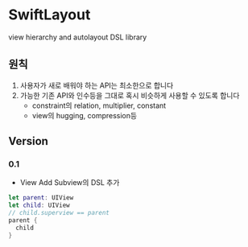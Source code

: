 # SwiftLayout
view hierarchy and autolayout DSL library

## 원칙

1. 사용자가 새로 배워야 하는 API는 최소한으로 합니다
2. 가능한 기존 API와 인수등을 그대로 혹시 비슷하게 사용할 수 있도록 합니다
   - constraint의 relation, multiplier, constant
   - view의 hugging, compression등

## Version
### 0.1

- View Add Subview의 DSL 추가

```swift
let parent: UIView
let child: UIView
// child.superview == parent
parent {
  child
}
```

